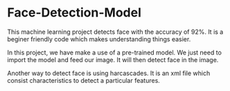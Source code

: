 # Face-Detection-Model
This machine learning project detects face with the accuracy of 92%. 
It is a beginer friendly code which makes understanding things easier.

In this project, we have make a use of a pre-trained model. 
We just need to import the model and feed our image.
It will then detect face in the image.

Another way to detect face is using harcascades. 
It is an xml file which consist characteristics to detect a particular features.
